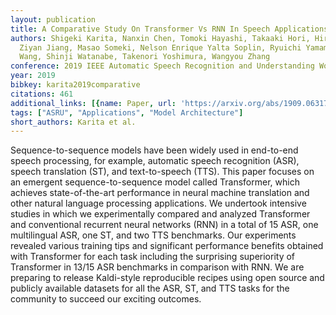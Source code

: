 ```yaml
---
layout: publication
title: A Comparative Study On Transformer Vs RNN In Speech Applications
authors: Shigeki Karita, Nanxin Chen, Tomoki Hayashi, Takaaki Hori, Hirofumi Inaguma,
  Ziyan Jiang, Masao Someki, Nelson Enrique Yalta Soplin, Ryuichi Yamamoto, Xiaofei
  Wang, Shinji Watanabe, Takenori Yoshimura, Wangyou Zhang
conference: 2019 IEEE Automatic Speech Recognition and Understanding Workshop (ASRU)
year: 2019
bibkey: karita2019comparative
citations: 461
additional_links: [{name: Paper, url: 'https://arxiv.org/abs/1909.06317'}]
tags: ["ASRU", "Applications", "Model Architecture"]
short_authors: Karita et al.
---
```

Sequence-to-sequence models have been widely used in end-to-end speech
processing, for example, automatic speech recognition (ASR), speech translation
(ST), and text-to-speech (TTS). This paper focuses on an emergent
sequence-to-sequence model called Transformer, which achieves state-of-the-art
performance in neural machine translation and other natural language processing
applications. We undertook intensive studies in which we experimentally
compared and analyzed Transformer and conventional recurrent neural networks
(RNN) in a total of 15 ASR, one multilingual ASR, one ST, and two TTS
benchmarks. Our experiments revealed various training tips and significant
performance benefits obtained with Transformer for each task including the
surprising superiority of Transformer in 13/15 ASR benchmarks in comparison
with RNN. We are preparing to release Kaldi-style reproducible recipes using
open source and publicly available datasets for all the ASR, ST, and TTS tasks
for the community to succeed our exciting outcomes.